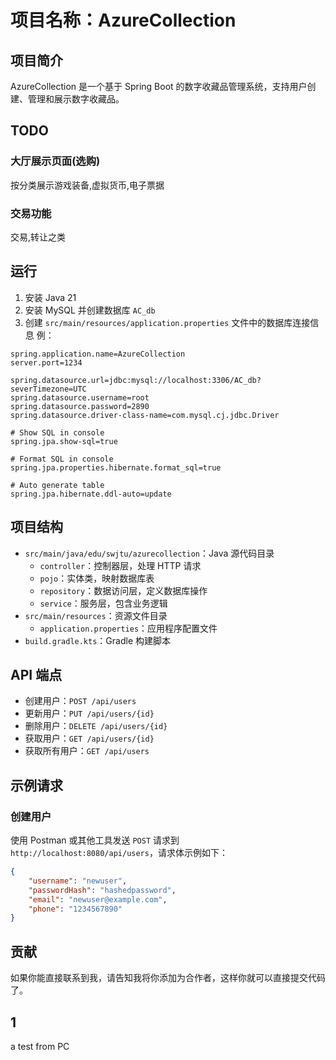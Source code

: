 # 项目名称：AzureCollection

## 项目简介

AzureCollection 是一个基于 Spring Boot 的数字收藏品管理系统，支持用户创建、管理和展示数字收藏品。

## TODO
 ### 大厅展示页面(选购)
  按分类展示游戏装备,虚拟货币,电子票据
 ### 交易功能
  交易,转让之类
## 运行

1. 安装 Java 21
2. 安装 MySQL 并创建数据库 `AC_db`
3. 创建 `src/main/resources/application.properties` 文件中的数据库连接信息
例：
```properties
spring.application.name=AzureCollection
server.port=1234

spring.datasource.url=jdbc:mysql://localhost:3306/AC_db?severTimezone=UTC
spring.datasource.username=root
spring.datasource.password=2890
spring.datasource.driver-class-name=com.mysql.cj.jdbc.Driver

# Show SQL in console
spring.jpa.show-sql=true

# Format SQL in console
spring.jpa.properties.hibernate.format_sql=true

# Auto generate table
spring.jpa.hibernate.ddl-auto=update

```

## 项目结构

- `src/main/java/edu/swjtu/azurecollection`：Java 源代码目录
  - `controller`：控制器层，处理 HTTP 请求
  - `pojo`：实体类，映射数据库表
  - `repository`：数据访问层，定义数据库操作
  - `service`：服务层，包含业务逻辑
- `src/main/resources`：资源文件目录
  - `application.properties`：应用程序配置文件
- `build.gradle.kts`：Gradle 构建脚本

## API 端点

- 创建用户：`POST /api/users`
- 更新用户：`PUT /api/users/{id}`
- 删除用户：`DELETE /api/users/{id}`
- 获取用户：`GET /api/users/{id}`
- 获取所有用户：`GET /api/users`

## 示例请求

### 创建用户

使用 Postman 或其他工具发送 `POST` 请求到 `http://localhost:8080/api/users`，请求体示例如下：

```json
{
    "username": "newuser",
    "passwordHash": "hashedpassword",
    "email": "newuser@example.com",
    "phone": "1234567890"
}
```

## 贡献


如果你能直接联系到我，请告知我将你添加为合作者，这样你就可以直接提交代码了。
## 1
 a test from PC
